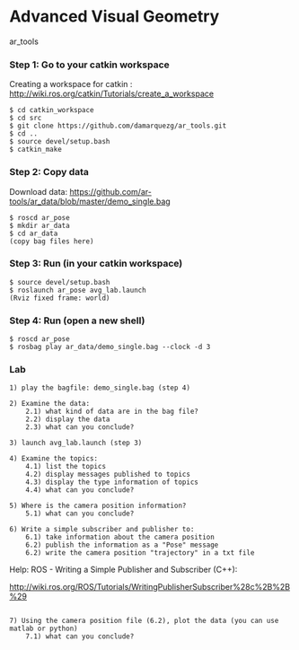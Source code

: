 # Advanced Visual Geometry
ar_tools

### Step 1: Go to your catkin workspace
Creating a workspace for catkin : http://wiki.ros.org/catkin/Tutorials/create_a_workspace
```
$ cd catkin_workspace
$ cd src
$ git clone https://github.com/damarquezg/ar_tools.git
$ cd ..
$ source devel/setup.bash
$ catkin_make
```
### Step 2: Copy data
Download data: https://github.com/ar-tools/ar_data/blob/master/demo_single.bag
```
$ roscd ar_pose
$ mkdir ar_data
$ cd ar_data
(copy bag files here)
```
### Step 3: Run (in your catkin workspace)
```
$ source devel/setup.bash
$ roslaunch ar_pose avg_lab.launch
(Rviz fixed frame: world)
```
### Step 4: Run (open a new shell)
```
$ roscd ar_pose
$ rosbag play ar_data/demo_single.bag --clock -d 3
```
### Lab
```
1) play the bagfile: demo_single.bag (step 4)

2) Examine the data: 
    2.1) what kind of data are in the bag file?
    2.2) display the data
    2.3) what can you conclude?
    
3) launch avg_lab.launch (step 3)

4) Examine the topics:
    4.1) list the topics
    4.2) display messages published to topics
    4.3) display the type information of topics
    4.4) what can you conclude?
    
5) Where is the camera position information?
    5.1) what can you conclude?
    
6) Write a simple subscriber and publisher to:
    6.1) take information about the camera position 
    6.2) publish the information as a "Pose" message
    6.2) write the camera position "trajectory" in a txt file
```
Help: ROS - Writing a Simple Publisher and Subscriber (C++):

http://wiki.ros.org/ROS/Tutorials/WritingPublisherSubscriber%28c%2B%2B%29
```
    
7) Using the camera position file (6.2), plot the data (you can use matlab or python)
    7.1) what can you conclude?
```
